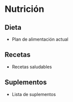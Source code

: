 # Nutrición

## Dieta
- Plan de alimentación actual

## Recetas
- Recetas saludables

## Suplementos
- Lista de suplementos